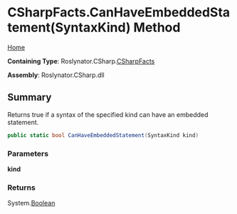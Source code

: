 <a name="_top"></a>

# CSharpFacts\.CanHaveEmbeddedStatement\(SyntaxKind\) Method

[Home](../../../../README.md#_top)

**Containing Type**: Roslynator\.CSharp\.[CSharpFacts](../README.md#_top)

**Assembly**: Roslynator\.CSharp\.dll

## Summary

Returns true if a syntax of the specified kind can have an embedded statement\.

```csharp
public static bool CanHaveEmbeddedStatement(SyntaxKind kind)
```

### Parameters

**kind**

### Returns

System\.[Boolean](https://docs.microsoft.com/en-us/dotnet/api/system.boolean)


